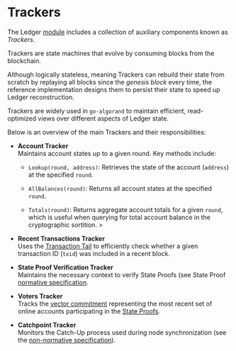 # Trackers

The Ledger [module](https://github.com/algorand/go-algorand/tree/18990e06116efa0ad29008d5879c8e4dcfa51653/ledger)
includes a collection of auxiliary components known as _Trackers_.

Trackers are state machines that evolve by consuming blocks from the blockchain.

Although logically stateless, meaning Trackers can rebuild their state from scratch
by replaying all blocks since the _genesis block_ every time, the reference implementation
designs them to persist their state to speed up Ledger reconstruction.

Trackers are widely used in `go-algorand` to maintain efficient, read-optimized
views over different aspects of Ledger state.

Below is an overview of the main Trackers and their responsibilities:

- **Account Tracker**\
Maintains account states up to a given round. Key methods include:

  - `Lookup(round, address)`: Retrieves the state of the account (`address`) at the
  specified `round`.

  - `AllBalances(round)`: Returns all account states at the specified `round`.

  - `Totals(round)`: Returns aggregate account totals for a given `round`, which
  is useful when querying for total account balance in the cryptographic sortition.  <!-- TODO: link to Sortition -->>

- **Recent Transactions Tracker**\
Uses the [Transaction Tail](ledger-nn-transaction-tail.md) to efficiently check
whether a given transaction ID (`txid`) was included in a recent block.

- **State Proof Verification Tracker**\
Maintains the necessary context to verify State Proofs (see State Proof
[normative specification](../crypto/crypto-state-proofs.md#state-proof-validity).

- **Voters Tracker**\
Tracks the [vector commitment](../crypto/crypto-vector-commitment.md) representing
the most recent set of online accounts participating in the [State Proofs](../crypto/crypto-state-proofs.md).

- **Catchpoint Tracker**\
Monitors the Catch-Up process used during node synchronization (see the
[non-normative specification](../node/node-nn-sync.md)).
